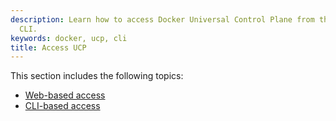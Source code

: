 ```yaml
---
description: Learn how to access Docker Universal Control Plane from the web and the
  CLI.
keywords: docker, ucp, cli
title: Access UCP
---
```


This section includes the following topics:

* [Web-based access](web-based-access.md)
* [CLI-based access](cli-based-access.md)